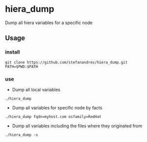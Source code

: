 # hiera_dump
Dump all hiera variables for a specific node

## Usage
### install
```
git clone https://github.com/stefanandres/hiera_dump.git
PATH=$PWD:$PATH
```

### use
- Dump all local variables
```
./hiera_dump
```

- Dump all variables for specific node by facts
```
./hiera_dump fqdn=myhost.com osfamily=RedHat
```

- Dump all variables including the files where they originated from
```
./hiera_dump -s
```



